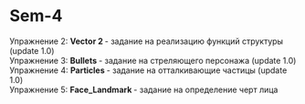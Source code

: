 # Sem-4  
Упражнение 2: <b/> Vector 2 </b> - задание на реализацию функций структуры (update 1.0) <br>
Упражнение 3: <b/>  Bullets  </b> - задание на стреляющего персонажа (update 1.0) <br> 
Упражнение 4: <b/>  Particles </b> - задание на отталкивающие частицы (update 1.0)  <br> 
Упражнение 5: <b/>  Face_Landmark </b> - задание на определение черт лица   <br> 
